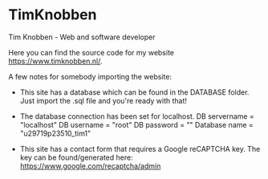 # TimKnobben
Tim Knobben - Web and software developer

Here you can find the source code for my website https://www.timknobben.nl/.

A few notes for somebody importing the website:
* This site has a database which can be found in the DATABASE folder. Just import the .sql file and you're ready with that!

* The database connection has been set for localhost. 
  DB servername = "localhost"
  DB username   = "root"
  DB password   = ""
  Database name = "u29719p23510_tim1"
 
* This site has a contact form that requires a Google reCAPTCHA key. 
The key can be found/generated here: https://www.google.com/recaptcha/admin
